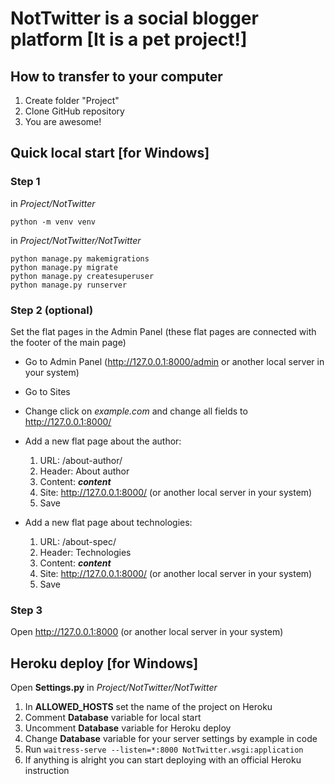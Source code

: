 # NotTwitter is a social blogger platform [It is a pet project!]

## How to transfer to your computer

1. Create folder "Project"
2. Clone GitHub repository
3. You are awesome!


## Quick local start [for Windows]

### Step 1
in *Project/NotTwitter*
```
python -m venv venv
```
in *Project/NotTwitter/NotTwitter*
```
python manage.py makemigrations
python manage.py migrate
python manage.py createsuperuser
python manage.py runserver
```

### Step 2 (optional)
Set the flat pages in the Admin Panel (these flat pages are connected with the footer of the main page)

- Go to Admin Panel (http://127.0.0.1:8000/admin or another local server in your system)

- Go to Sites

- Change click on *example.com* and change all fields to http://127.0.0.1:8000/

- Add a new flat page about the author:
    1. URL: /about-author/
    2. Header: About author
    3. Content: ***content***
    4. Site: http://127.0.0.1:8000/ (or another local server in your system)
    5. Save

- Add a new flat page about technologies:
    1. URL: /about-spec/
    2. Header: Technologies
    3. Content: ***content***
    4. Site: http://127.0.0.1:8000/ (or another local server in your system)
    5. Save

### Step 3
Open http://127.0.0.1:8000 (or another local server in your system)

## Heroku deploy [for Windows]

Open **Settings.py** in *Project/NotTwitter/NotTwitter*

1. In **ALLOWED_HOSTS** set the name of the project on Heroku
2. Comment **Database** variable for local start
3. Uncomment **Database** variable for Heroku deploy
4. Change **Database** variable for your server settings by example in code
5. Run ```waitress-serve --listen=*:8000 NotTwitter.wsgi:application```
6. If anything is alright you can start deploying with an official Heroku instruction